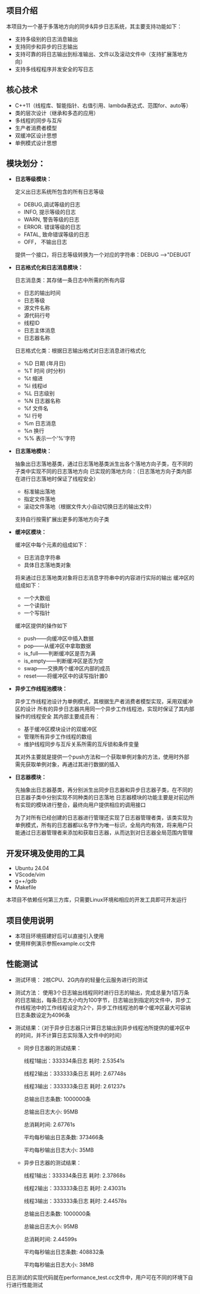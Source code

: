 ## 项目介绍

本项目为一个基于多落地方向的同步&异步日志系统，其主要支持功能如下：

- 支持多级别的日志消息输出
- 支持同步和异步的日志输出
- 支持可靠的将日志输出到标准输出、文件以及滚动文件中（支持扩展落地方向）
- 支持多线程程序并发安全的写日志

## 核心技术

- C++11（线程库、智能指针、右值引用、lambda表达式、范围for、auto等）
- 类的层次设计（继承和多态的应用）
- 多线程的同步与互斥
- 生产者消费者模型
- 双缓冲区设计思想
- 单例模式设计思想

## 模块划分：

- **日志等级模块：**

  定义出日志系统所包含的所有日志等级

  - DEBUG,调试等级的日志
  - INFO,    提示等级的日志
  - WARN,  警告等级的日志
  - ERROR. 错误等级的日志
  - FATAL,  致命错误等级的日志
  - OFF，   不输出日志

  提供一个接口，将日志等级转换为一个对应的字符串：DEBUG —>"DEBUGT

- **日志格式化和日志消息模块：**

  日志消息类：其存储一条日志中所需的所有内容

  - 日志的输出时间
  - 日志等级
  - 源文件名称
  - 源代码行号
  - 线程ID
  - 日志主体消息
  - 日志器名称

  日志格式化类：根据日志输出格式对日志消息进行格式化

  - %D 日期 (年月日)
  - %T 时间 (时分秒)
  - %t 缩进
  - %i 线程id
  - %L 日志级别
  - %N 日志器名称
  - %f 文件名
  - %l 行号
  - %m 日志消息
  - %n 换行
  - %% 表示一个'%'字符

- **日志落地模块：**

  抽象出日志落地基类，通过日志落地基类派生出各个落地方向子类，在不同的子类中实现不同的日志落地方向
  已实现的落地方向：（日志落地方向子类内部在进行日志落地时保证了线程安全）

  - 标准输出落地
  - 指定文件落地
  - 滚动文件落地（根据文件大小自动切换日志的输出文件）

  支持自行按需扩展出更多的落地方向子类

- **缓冲区模块：**

  缓冲区中每个元素的组成如下：

  - 日志消息字符串
  - 具体日志落地类对象

  将来通过日志落地类对象将日志消息字符串中的内容进行实际的输出
  缓冲区的组成如下：

  - 一个大数组
  - 一个读指针
  - 一个写指针

  缓冲区提供的操作如下

  - push——向缓冲区中插入数据
  - pop——从缓冲区中拿取数据
  - is_full——判断缓冲区是否为满
  - is_empty——判断缓冲区是否为空
  - swap——交换两个缓冲区内部的成员
  - reset——将缓冲区中的读写指针置0

- **异步工作线程池模块：**

  异步工作线程池设计为单例模式，其根据生产者消费者模型实现，采用双缓冲区的设计
  所有的异步日志器共用同一个异步工作线程池，实现时保证了其内部操作的线程安全
  其内部主要成员有：

  - 基于缓冲区模块设计的双缓冲区
  - 管理所有异步工作线程的数组
  - 维护线程同步与互斥关系所需的互斥锁和条件变量

  其对外主要就是提供一个push方法和一个获取单例对象的方法，使用时外部需先获取单例对象，再通过其进行数据的插入

- **日志器模块：**

  先抽象出日志器基类，再分别派生出同步日志器和异步日志器子类，在不同的日志器子类中分别实现不同种类的日志落地
  日志器模块的功能主要是对前边所有实现的模块进行整合，最终向用户提供相应的调用接口
  
  为了对所有已经创建的日志器进行管理还实现了日志器管理者类，该类实现为单例模式，所有的日志器都以名字作为唯一标识，全局内均有效，将来用户只能通过日志器管理者来添加和获取日志器，从而达到对日志器全局范围内管理

## 开发环境及使用的工具

- Ubuntu 24.04
- VScode/vim
- g++/gdb
- Makefile

本项目不依赖任何第三方库，只需要Linux环境和相应的开发工具即可开发运行

## 项目使用说明

- 本项目环境搭建好后可以直接引入使用
- 使用样例演示参照example.cc文件

## 性能测试

- 测试环境：
  2核CPU、2G内存的轻量化云服务进行的测试

- 测试方法：
  使用3个日志输出线程同时进行日志的输出，完成总量为1百万条的日志输出，每条日志大小均为100字节，日志输出到指定的文件中，异步工作线程池中的工作线程设定为2个，异步工作线程池的单个缓冲区最大可容纳日志条数设定为4096条

- 测试结果：（对于异步日志器只计算日志输出到异步线程池所提供的缓冲区中的时间，并不计算日志实际落入文件中的时间）

  - 同步日志器的测试结果：
  
    线程1输出：333334条日志 耗时: 2.53541s
  
    线程2输出：333333条日志 耗时: 2.67748s
  
    线程3输出：333333条日志 耗时: 2.61237s
  
    总输出日志条数: 1000000条

    总输出日志大小: 95MB
  
    总消耗时间: 2.67761s
  
    平均每秒输出日志条数: 373466条
  
    平均每秒输出日志大小: 35MB
  
  - 异步日志器的测试结果：
  
    线程1输出：333334条日志 耗时: 2.37868s
  
    线程2输出：333333条日志 耗时: 2.43031s
  
    线程3输出：333333条日志 耗时: 2.44578s
  
    总输出日志条数: 1000000条
  
    总输出日志大小: 95MB
  
    总消耗时间: 2.44599s
  
    平均每秒输出日志条数: 408832条
  
    平均每秒输出日志大小: 38MB
  
  

日志测试的实现代码就在performance_test.cc文件中，用户可在不同的环境下自行进行性能测试